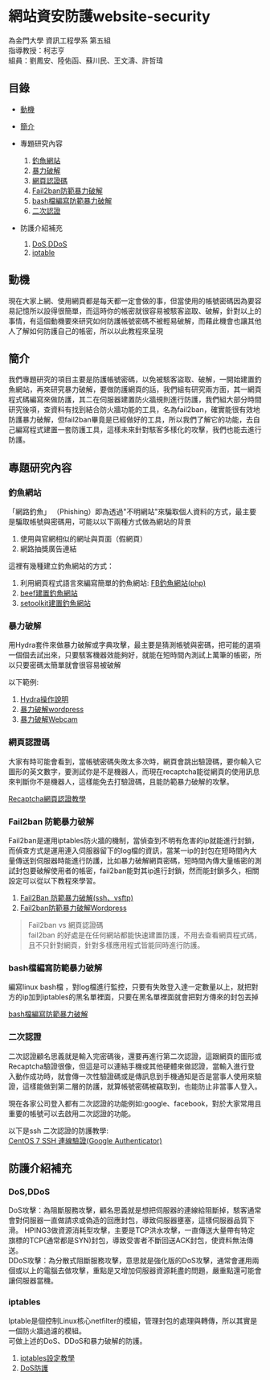 # 網站資安防護website-security
為金門大學 資訊工程學系 第五組  
指導教授：柯志亨   
組員：劉鳳安、陸佑函、蘇川民、王文濤、許哲瑋

## 目錄
* [動機](https://github.com/NQUwebsecurityproject/website-security#%E5%8B%95%E6%A9%9F) 
* [簡介](https://github.com/NQUwebsecurityproject/website-security#%E7%B0%A1%E4%BB%8B)  
* 專題研究內容  
  1. [釣魚網站](https://github.com/NQUwebsecurityproject/website-security#%E9%87%A3%E9%AD%9A%E7%B6%B2%E7%AB%99)    
  2. [暴力破解](https://github.com/NQUwebsecurityproject/website-security#%E6%9A%B4%E5%8A%9B%E7%A0%B4%E8%A7%A3)   
  3. [網頁認證碼](https://github.com/NQUwebsecurityproject/website-security#%E7%B6%B2%E9%A0%81%E8%AA%8D%E8%AD%89%E7%A2%BC)
  4. [Fail2ban防範暴力破解](https://github.com/NQUwebsecurityproject/website-security#fail2ban-%E9%98%B2%E7%AF%84%E6%9A%B4%E5%8A%9B%E7%A0%B4%E8%A7%A3)
  5. [bash檔編寫防範暴力破解](https://github.com/NQUwebsecurityproject/website-security#bash%E6%AA%94%E7%B7%A8%E5%AF%AB%E9%98%B2%E7%AF%84%E6%9A%B4%E5%8A%9B%E7%A0%B4%E8%A7%A3)
  6. [二次認證](https://github.com/NQUwebsecurityproject/website-security#%E4%BA%8C%E6%AC%A1%E8%AA%8D%E8%AD%89)

* 防護介紹補充
  1. [DoS,DDoS](https://github.com/NQUwebsecurityproject/website-security#dosddos) 
  2. [iptable](https://github.com/NQUwebsecurityproject/website-security#iptables)
## 動機

現在大家上網、使用網頁都是每天都一定會做的事，但當使用的帳號密碼因為要容易記憶所以設得很簡單，而這時你的帳密就很容易被駭客盜取、破解，針對以上的事情，有這個動機要來研究如何防護帳號密碼不被輕易破解，而藉此機會也讓其他人了解如何防護自己的帳密，所以以此教程來呈現

## 簡介
我們專題研究的項目主要是防護帳號密碼，以免被駭客盜取、破解，一開始建置釣魚網站，再來研究暴力破解，要做防護網頁的話，我們組有研究兩方面，其一網頁程式碼編寫來做防護，其二在伺服器建置防火牆規則進行防護，我們組大部分時間研究後項，查資料有找到結合防火牆功能的工具，名為fail2ban，確實能很有效地防護暴力破解，但fail2ban畢竟是已經做好的工具，所以我們了解它的功能，去自己編寫程式建置一套防護工具，這樣未來針對駭客多樣化的攻擊，我們也能去進行防護。

## 專題研究內容

### 釣魚網站
 「網路釣魚」 （Phishing）即為透過"不明網站"來騙取個人資料的方式，最主要是騙取帳號與密碼用，可能以以下兩種方式做為網站的背景  
 1. 使用與官網相似的網址與頁面（假網頁）  
 2. 網路抽獎廣告連結  
 
 這裡有幾種建立釣魚網站的方式：
 1. 利用網頁程式語言來編寫簡單的釣魚網站: [FB釣魚網站(php)](https://github.com/NQUwebsecurityproject/website-security/tree/master/FB%E9%87%A3%E9%AD%9A%E7%B6%B2%E7%AB%99(php))  
 2. [beef建置釣魚網站](https://www.youtube.com/watch?v=3mcEpn0_sJM)    
 3. [setoolkit建置釣魚網站](https://www.youtube.com/watch?v=9n5BQiGtxDk) 

### 暴力破解
用Hydra套件來做暴力破解或字典攻擊，最主要是猜測帳號與密碼，把可能的選項一個個去試出來，只要駭客機器效能夠好，就能在短時間內測試上萬筆的帳密，所以只要密碼太簡單就會很容易被破解

以下範例:
 1. [Hydra操作說明](https://github.com/NQUwebsecurityproject/website-security/tree/master/Hydra%E6%9A%B4%E5%8A%9B%E7%A0%B4%E8%A7%A3/Hydra%E6%93%8D%E4%BD%9C%E8%AA%AA%E6%98%8E) 
 2. [暴力破解wordpress](https://github.com/NQUwebsecurityproject/website-security/tree/master/Hydra%E6%9A%B4%E5%8A%9B%E7%A0%B4%E8%A7%A3/%E6%9A%B4%E5%8A%9B%E7%A0%B4%E8%A7%A3Wordpress)
 3. [暴力破解Webcam](https://github.com/NQUwebsecurityproject/website-security/tree/master/Hydra%E6%9A%B4%E5%8A%9B%E7%A0%B4%E8%A7%A3/%E6%9A%B4%E5%8A%9B%E7%A0%B4%E8%A7%A3Webcam)
    
### 網頁認證碼
大家有時可能會看到，當帳號密碼失敗太多次時，網頁會跳出驗證碼，要你輸入它圖形的英文數字，要測試你是不是機器人，而現在recaptcha能從網頁的使用訊息來判斷你不是機器人，這樣能免去打驗證碼，且能防範暴力破解的攻擊。

[Recaptcha網頁認證教學](https://github.com/NQUwebsecurityproject/website-security/tree/master/Recaptcha%E7%B6%B2%E9%A0%81%E8%AA%8D%E8%AD%89%E6%95%99%E5%AD%B8)

### Fail2ban 防範暴力破解
Fail2ban是運用iptables防火牆的機制，當偵查到不明有危害的ip就能進行封鎖，而偵查方式是運用連入伺服器留下的log檔的資訊，當某一ip的封包在短時間內大量傳送到伺服器時能進行防護，比如暴力破解網頁密碼，短時間內傳大量帳密的測試封包要破解使用者的帳密，fail2ban能對其ip進行封鎖，然而能封鎖多久，相關設定可以從以下教程來學習。

1. [Fail2Ban 防範暴力破解(ssh、vsftp)](https://github.com/NQUwebsecurityproject/website-security/tree/master/Fail2ban%E6%95%99%E5%AD%B8/Fail2Ban%20%E9%98%B2%E7%AF%84%E6%9A%B4%E5%8A%9B%E7%A0%B4%E8%A7%A3(ssh%E3%80%81vsftp))
2. [Fail2ban防範暴力破解Wordpress](https://github.com/NQUwebsecurityproject/website-security/tree/master/Fail2ban%E6%95%99%E5%AD%B8/Fail2ban%20%E9%98%B2%E7%AF%84%20%E6%9A%B4%E5%8A%9B%E7%A0%B4%E8%A7%A3Wordpress)

 > Fail2ban vs 網頁認證碼   
fail2ban 的好處是在任何網站都能快速建置防護，不用去查看網頁程式碼，且不只針對網頁，針對多樣應用程式皆能同時進行防護。

### bash檔編寫防範暴力破解
編寫linux bash檔 ，對log檔進行監控，只要有失敗登入達一定數量以上，就把對方的ip加到iptables的黑名單裡面，只要在黑名單裡面就會把對方傳來的封包丟掉

[bash檔編寫防範暴力破解](https://github.com/NQUwebsecurityproject/website-security/tree/master/bash%E6%AA%94%E7%B7%A8%E5%AF%AB%E9%98%B2%E7%AF%84%E6%9A%B4%E5%8A%9B%E7%A0%B4%E8%A7%A3)

### 二次認證
二次認證顧名思義就是輸入完密碼後，還要再進行第二次認證，這跟網頁的圖形或Recaptcha驗證很像，但這是可以連結手機或其他硬體來做認證，當輸入進行登入動作成功時，就會傳一次性驗證碼或是傳訊息到手機通知是否是當事人使用來驗證，這樣能做到第二層的防護，就算帳號密碼被竊取到，也能防止非當事人登入。

現在各家公司登入都有二次認證的功能例如:google、facebook，對於大家常用且重要的帳號可以去啟用二次認證的功能。

以下是ssh 二次認證的防護教學:    
[CentOS 7 SSH 連線驗證(Google Authenticator)](https://github.com/NQUwebsecurityproject/website-security/tree/master/google%E4%BA%8C%E6%AC%A1%E8%AA%8D%E8%AD%89(%E9%98%B2%E6%9A%B4%E5%8A%9B%E7%A0%B4%E8%A7%A3))

## 防護介紹補充
### DoS,DDoS
DoS攻擊：為阻斷服務攻擊，顧名思義就是想把伺服器的連線給阻斷掉，駭客通常會對伺服器一直做請求或偽造的回應封包，導致伺服器壅塞，這樣伺服器品質下滑。 
HPING3做資源消耗型攻擊，主要是TCP洪水攻擊，一直傳送大量帶有特定旗標的TCP(通常都是SYN)封包，導致受害者不斷回送ACK封包，使資料無法傳送。  
DDoS攻擊：為分散式阻斷服務攻擊，意思就是強化版的DoS攻擊，通常會運用兩個或以上的電腦去做攻擊，重點是又增加伺服器資源耗盡的問題，嚴重點還可能會讓伺服器當機。

### iptables
Iptable是個控制Linux核心netfilter的模組，管理封包的處理與轉傳，所以其實是一個防火牆過濾的模組。  
可做上述的DoS、DDoS和暴力破解的防護。
  1. [iptables設定教學](https://github.com/NQUwebsecurityproject/website-security/tree/master/Linux%E9%98%B2%E7%81%AB%E7%89%86iptable%E8%A8%AD%E5%AE%9A)   
2. [DoS防護](https://github.com/LarrySu508/website-security/blob/master/DoS%E9%98%B2%E8%AD%B7/README.md)

